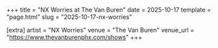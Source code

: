 +++
title = "NX Worries at The Van Buren"
date = 2025-10-17
template = "page.html"
slug = "2025-10-17-nx-worries"

[extra]
artist = "NX Worries"
venue = "The Van Buren"
venue_url = "https://www.thevanburenphx.com/shows"
+++
